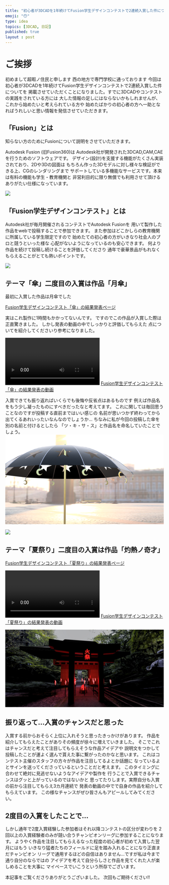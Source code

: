 ```yaml
---
title: "初心者が3DCADを1年続けてFusion学生デザインコンテストで2連続入賞した件について"
emoji: "😯"
type: idea
topics: [3DCAD, 日記]
published: true
layout : post
---
```

# ご挨拶
初めまして超暇ノ住民と申します
西の地方で専門学校に通っております
今回は初心者が3DCADを1年続けてFusion学生デザインコンテストで2連続入賞した件についてを
掲載させていただくことになりました。すでに3DCADやコンテストの実践をされている方には
大した情報の足しにはならないかもしれませんが、これから始めたいと考えられている方や
始めたばかりの初心者の方へ一助となればうれしいと思い情報を発信させていただきます。

## 「Fusion」とは
知らない方のためにFusionについて説明をさせていただきます。

Autodesk Fusion (旧Fusion360)は
Autodesk社が開発された3DCAD,CAM,CAEを行うためのソフトウェアです。
デザイン(設計)を支援する機能がたくさん実装されており、2Dや3Dの図面は
もちろん作った3Dモデルに対し様々な検証ができる上、CGのレンダリングまで
サポートしている多機能なサービスです。本来は有料の機能も学生・教育機関と
非営利目的に限り無償でも利用させて頂けるありがたい仕様になっています。

![](/images/neopxc5.png)
## 「Fusion学生デザインコンテスト」とは
Autodesk社が毎月開催されるコンテストでAutodesk Fusionを
用いて製作した作品をwebで投稿することで参加できます。
また参加はどこかしらの教育機関に所属している学生限定ですので
始めたての初心者の方がいきなり社会人のプロと競うといった様な
心配がないようになっているのも安心できます。
何より作品を続けて投稿し続けることを評価してくださり
通年で豪華景品がもれなくもらえることがとても熱いポイントです。

![](/images/neopxc6.png)
## テーマ「傘」二度目の入賞は作品「月傘」

最初に入賞した作品は月傘でした

[Fusion学生デザインコンテスト「傘」の結果発表ページ](https://www.myautodesk.jp/fusion-contest-2024/contest-result-03.html)

実はこれ製作に1時間もかかってないんです。
ですのでこの作品が入賞した際は正直驚きました。
しかし発表の動画の中でしっかりと評価してもらえた
点についてを紹介してくださいり参考になりました。

<video src="https://www.youtube.com/watch?v=pmlFFgqQE9A" controls="true"></video>
[Fusion学生デザインコンテスト「傘」の結果発表の動画](https://www.youtube.com/watch?v=pmlFFgqQE9A)

入賞できても振り返ればいくらでも後悔や反省点はあるものです
例えば作品名をもう少し凝ったものにすべきだったなと考えてます。
これに関しては毎回思うことなのですが投稿する直前まではいい感じの
名前が思いつかず終わってから出てくるあれいったいなんなのでしょうか...
ちなみに私が今回の投稿した傘を別の名前と付けるとしたら
「ツ・キ・サ・ス」と作品名を命名していたことでしょう。
![](assets\images\moon_umbrella\umbrella4.png)

![](/images/neopxc7.png)
## テーマ「夏祭り」二度目の入賞は作品「灼熱ノ奇才」

[Fusion学生デザインコンテスト「夏祭り」の結果発表ページ](https://www.myautodesk.jp/fusion-contest-2024/contest-result-04.html)

<video src="https://www.youtube.com/watch?v=8jfWrGzYSYY" controls="true"></video>
[Fusion学生デザインコンテスト「夏祭り」の結果発表の動画](https://www.youtube.com/watch?v=8jfWrGzYSYY)

![](assets\images\fire_carnival\fire1.jpg)

## 振り返って...入賞のチャンスだと思った
入賞する前からおそらく上位に入れそうと思ったきっかけがあります。
作品を紹介してもらえたことがありその頻度が徐々に増えていきました。
そこでこれはチャンスだと考えて注目してもらえそうな作品アイデアや
説明文をつかして投稿したことが運よく選んで貰えた事に繋がったのかなと思います。
これはコンテスト主催のスタッフの方々が作品を注目してるよとか話題に
なっているよとサインを送ってくださっているということだと考えます。
このタイミングに合わせて絶対に見逃せないようなアイデアや製作を
行うことで入賞できるチャンスはグッと上がっているのではないかと
思ってたりします。実際自分も入賞の前から注目してもらえ3カ月連続で
発表の動画の中でで自身の作品を紹介してもらえています。
この様なチャンスがぜひ皆さんもアピールしてみてください。

## 2度目の入賞をしたことで...

しかし通年で2度入賞経験した参加者はそれ以降コンテストの区分が変わりを
2回以上の入賞経験者のみが競い合うチャンピオンリーグに参加することになります。
ようやく作品を注目してもらえるなった程度の初心者が初めて入賞した翌月にはもう
いきなり猛者たちのフィールドに足を踏み入れることになり正直まだチャンピオン
リーグで通用するほどの自信はありません...ですが私は今まで通り自分のならではの
アイデアを考えて自分らしさと作品を見てくれた人が楽しめることを大事に
マイペースでいこうという所存でございます。

本記事をご覧くださりありがとうございました。
次回もご期待ください!!